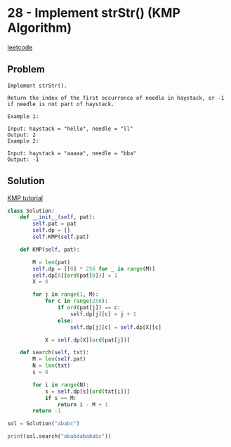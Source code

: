 # 28 - Implement strStr() (KMP Algorithm)

[leetcode](https://leetcode.com/problems/implement-strstr/)

## Problem

    Implement strStr().
    
    Return the index of the first occurrence of needle in haystack, or -1 if needle is not part of haystack.
    
    Example 1:
    
    Input: haystack = "hello", needle = "ll"
    Output: 2
    Example 2:
    
    Input: haystack = "aaaaa", needle = "bba"
    Output: -1

## Solution

[KMP tutorial](https://labuladong.gitbook.io/algo/dong-tai-gui-hua-xi-lie/dong-tai-gui-hua-zhi-kmp-zi-fu-pi-pei-suan-fa)

```python
class Solution:
    def __init__(self, pat):
        self.pat = pat
        self.dp = []
        self.KMP(self.pat)

    def KMP(self, pat):

        M = len(pat)
        self.dp = [[0] * 256 for _ in range(M)]
        self.dp[0][ord(pat[0])] = 1
        X = 0

        for j in range(1, M):
            for c in range(256):
                if ord(pat[j]) == c:
                    self.dp[j][c] = j + 1
                else:
                    self.dp[j][c] = self.dp[X][c]

            X = self.dp[X][ord(pat[j])]

    def search(self, txt):
        M = len(self.pat)
        N = len(txt)
        s = 0

        for i in range(N):
            s = self.dp[s][ord(txt[i])]
            if s == M:
                return i - M + 1
        return -1

sol = Solution("ababc")

print(sol.search("ababdabababc"))
```
